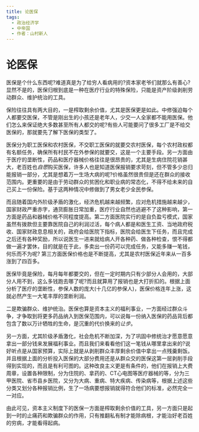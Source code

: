 ```yaml
---
title: 论医保
tags:
  - 政治经济学
  - 中帝国
  - 作者：山村新人
---
```


# 论医保

医保是个什么东西呢?难道真是为了给穷人看病用的?资本家老爷们就那么有善心?显然不是的，医保归根到底是一种在医疗行业的特殊保险，只能是资产阶级剥削劳动群众、维护统治的工具。

保险往往具有两大目的，一是榨取剩余价值，尤其是医保更是如此。中修强迫每个人都要交医保，不管是刚出生的小孩还是老年人，少交一人全家都不能用医保。他们怎么来保证绝大多数甚至所有人都交的呢?有些人可能要问了很多工厂是不给交医保的，那就要先了解下医保的类型了。

医保分为职工医保和农村医保，不交职工医保的就要交农村医保，每个农村政权都有名额任务，确保所有村民不在外参保的就要交，这是一个主要手段。另一方面由于医疗的垄断性，药品和医疗器械价格往往是很昂贵的，尤其是生病住院花销甚大，老百姓也*自愿*购买医保，许多人也是知道医保报销要求苛刻，但不管多少总归能报销一部分，尤其是想着万一生场大病的呢?价格虽然很贵但是还在群众的接收范围内。更重要的是由于劳动群众的贫困化和职业病的常态化，不得不给未来的自己买上一份保险。基于这两种情况中修做到了男女老少全民参保。

而且随着国内外阶级矛盾的激化，经济危机越来越频繁，应对危机措施越来越少，国家财政严重赤字，通货膨胀日常加重，医疗行业自然也逃避不了这种影响，第一方面是药品和器械价格不同程度提高。第二方面医院实行的是自负盈亏模式，国家虽然有拨款但主要靠医院自己的利润过活，每个病人都是和医生工资、当地政府税收、国家财政息息相关的，政府会给医院下指标，医院会给医生下任务，而且完成之后还有各种奖励，所以说医生一进来就给病人开各种药、做各种检查，恨不得都做一遍才罢休，目的就是在于此，多卖出一份药可以完成任务，又能多赚一笔钱，何乐而不为呢?
第三方面医保价格也是不断提高，尤其是农村医保近年来从一百多涨到了四百多。

医保毕竟是保险，每月每年都要交的，但在一定时期内只有少部分人会用的，大部分人用不到，这么多钱跑去哪了呢?而且就算用了报销也是大打折扣的。根据上面分析了医疗的垄断性，参保人数的庞大(十几亿的参保人)，医保价格连年上涨，这就必然产生一大笔丰厚的垄断利润。

二是欺骗群众、维护统治。医保也算是资本主义的福利事业，一方面经过群众斗争，才争取到将更多药品纳入到医保范围内，可以说每一份纳入医保的药品背后都包含了数以万计牺牲的生命，是沉重的代价换来的*让步*。

另一方面，尤其阶级矛盾激化，社会危机不断加深，为了巩固中修统治才愿意愿意拿出一部分钱来发展福利事业。而且我们来看看他们这一笔钱从哪里拿出来的?说好听点是从国家预算，实际上就是从剥削群众丰厚剩余价值中拿出一点残羹剩饭。并且根据上面的分析投入医保的大部分费用还是从群众交的医保这第一层剥削手段得到实现的，而且是有利可图的。这种改良主义更是有条件的，他们在报销上大费周章，设置各种限制，分为住院的、拿药的、CT心电图等医疗器械的等，分为三甲医院、省市县乡医院，又分为大病、重病、特大疾病、传染病等，根据上述这些分类又划分各种报销比例，生了一场病要想报销就得符合他们的标准，必然完全一一对应。

由此可见，资本主义制度下的医保一方面是榨取剩余价值的工具，另一方面只是起到一时的止痛药和欺骗群众的作用，只有推翻私有制才能除病根，才能治好老百姓的穷病，才能看得起病。

